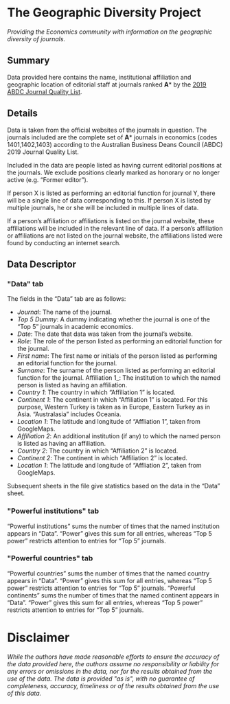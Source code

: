 # The Geographic Diversity Project
_Providing the Economics community with information on the geographic diversity of journals._

## Summary
Data provided here contains the name, institutional affiliation and geographic location of editorial staff at journals ranked **A*** by the [2019 ABDC Journal Quality List](https://abdc.edu.au/research/abdc-journal-list/).

## Details
Data is taken from the official websites of the journals in question. The journals included are the complete set of **A*** journals in economics (codes 1401,1402,1403) according to the Australian Business Deans Council (ABDC) 2019 Journal Quality List.

Included in the data are people listed as having current editorial positions at the journals. We exclude positions clearly marked as honorary or no longer active (e.g. “Former editor”).

If person X is listed as performing an editorial function for journal Y, there will be a single line of data corresponding to this. If person X is listed by multiple journals, he or she will be included in multiple lines of data.

If a person’s affiliation or affiliations is listed on the journal website, these affiliations will be included in the relevant line of data. If a person’s affiliation or affiliations are not listed on the journal website, the affiliations listed were found by conducting an internet search.

## Data Descriptor

### "Data" tab
The fields in the “Data” tab are as follows:
* _Journal_: The name of the journal.
* _Top 5 Dummy_: A dummy indicating whether the journal is one of the “Top 5” journals in academic economics.
* _Date_: The date that data was taken from the journal’s website.
* _Role_: The role of the person listed as performing an editorial function for the journal.
* _First name_: The first name or initials of the person listed as performing an editorial function for the journal.
* _Surname_: The surname of the person listed as performing an editorial function for the journal.
Affiliation 1_: The institution to which the named person is listed as having an affiliation.
* _Country 1_: The country in which “Affiliation 1” is located.
* _Continent 1_: The continent in which “Affiliation 1” is located. For this purpose, Western Turkey is taken as in Europe, Eastern Turkey as in Asia. “Australasia” includes Oceania.
* _Location 1_: The latitude and longitude of “Affliation 1”, taken from GoogleMaps.
* _Affiliation 2_: An additional institution (if any) to which the named person is listed as having an affiliation.
* _Country 2_: The country in which “Affiliation 2” is located.
* _Continent 2_: The continent in which “Affiliation 2” is located.
* _Location 1_: The latitude and longitude of “Affliation 2”, taken from GoogleMaps.

Subsequent sheets in the file give statistics based on the data in the “Data” sheet.

### "Powerful institutions" tab
“Powerful institutions” sums the number of times that the named institution appears in “Data”. “Power” gives this sum for all entries, whereas “Top 5 power” restricts attention to entries for “Top 5” journals.

### "Powerful countries" tab
“Powerful countries” sums the number of times that the named country appears in “Data”. “Power” gives this sum for all entries, whereas “Top 5 power” restricts attention to entries for “Top 5” journals.
“Powerful continents” sums the number of times that the named continent appears in “Data”. “Power” gives this sum for all entries, whereas “Top 5 power” restricts attention to entries for “Top 5” journals.

# Disclaimer
_While the authors have made reasonable efforts to ensure the accuracy of the data provided here, the authors assume no responsibility or liability for any errors or omissions in the data, nor for the results obtained from the use of the data. The data is provided "as is", with no guarantee of completeness, accuracy, timeliness or of the results obtained from the use of this data._

